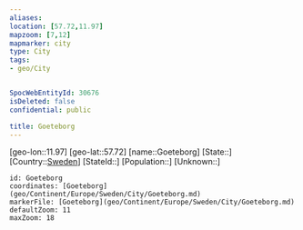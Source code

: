 ```yaml
---
aliases: 
location: [57.72,11.97]
mapzoom: [7,12] 
mapmarker: city 
type: City
tags:
- geo/City


SpocWebEntityId: 30676
isDeleted: false
confidential: public

title: Goeteborg
---
```

[geo-lon::11.97]
[geo-lat::57.72]
[name::Goeteborg]
[State::]
[Country::[Sweden](geo/Continent/Europe/Sweden.md)]
[StateId::]
[Population::]
[Unknown::]


```leaflet
id: Goeteborg
coordinates: [Goeteborg](geo/Continent/Europe/Sweden/City/Goeteborg.md)
markerFile: [Goeteborg](geo/Continent/Europe/Sweden/City/Goeteborg.md)
defaultZoom: 11 
maxZoom: 18
```


